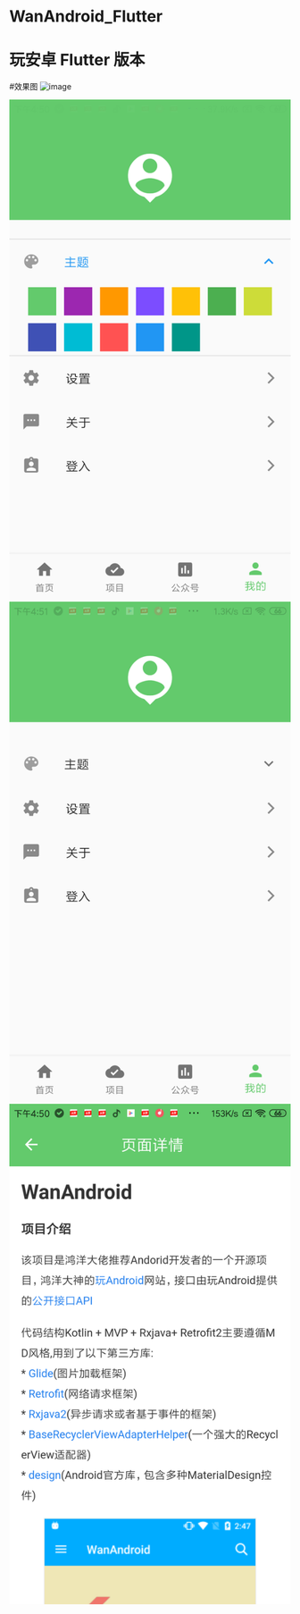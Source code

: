 
# WanAndroid_Flutter
玩安卓 Flutter 版本
=======

#效果图
![image](https://github.com/MaskEgo/WanAndroid_Flutter/blob/master/lib/pic/pic1.png,https://github.com/MaskEgo/WanAndroid_Flutter/blob/master/lib/pic/pic2.png)

![image](https://github.com/MaskEgo/WanAndroid_Flutter/blob/master/lib/pic/pic3.png)
![image](https://github.com/MaskEgo/WanAndroid_Flutter/blob/master/lib/pic/pic4.png)
![image](https://github.com/MaskEgo/WanAndroid_Flutter/blob/master/lib/pic/pic5.png)
